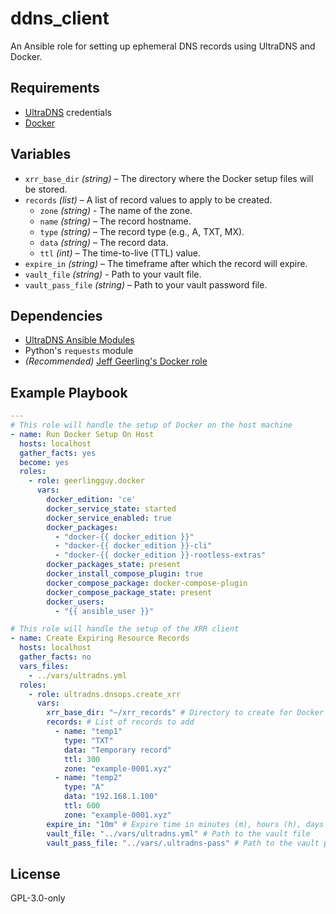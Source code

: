 # ddns_client

An Ansible role for setting up ephemeral DNS records using UltraDNS and Docker.

## Requirements

* [UltraDNS](https://portal.ultradns.com) credentials
* [Docker](https://docs.docker.com/engine/install/)

## Variables

* `xrr_base_dir` _(string)_ – The directory where the Docker setup files will be stored.
* `records` _(list)_ – A list of record values to apply to be created.
  - `zone` _(string)_ - The name of the zone.
  - `name` _(string)_ – The record hostname.
  - `type` _(string)_ – The record type (e.g., A, TXT, MX).
  - `data` _(string)_ – The record data.
  - `ttl` _(int)_ – The time-to-live (TTL) value.
* `expire_in` _(string)_ – The timeframe after which the record will expire.
* `vault_file` _(string)_ - Path to your vault file.
* `vault_pass_file` _(string)_ – Path to your vault password file.

## Dependencies

* [UltraDNS Ansible Modules](https://galaxy.ansible.com/ui/repo/published/ultradns/ultradns/)
* Python's `requests` module
* _(Recommended)_ [Jeff Geerling's Docker role](https://galaxy.ansible.com/ui/standalone/roles/geerlingguy/docker/)

## Example Playbook

```yaml
---
# This role will handle the setup of Docker on the host machine
- name: Run Docker Setup On Host
  hosts: localhost
  gather_facts: yes
  become: yes
  roles:
    - role: geerlingguy.docker
      vars:
        docker_edition: 'ce'
        docker_service_state: started
        docker_service_enabled: true
        docker_packages:
          - "docker-{{ docker_edition }}"
          - "docker-{{ docker_edition }}-cli"
          - "docker-{{ docker_edition }}-rootless-extras"
        docker_packages_state: present
        docker_install_compose_plugin: true
        docker_compose_package: docker-compose-plugin
        docker_compose_package_state: present
        docker_users:
          - "{{ ansible_user }}"

# This role will handle the setup of the XRR client
- name: Create Expiring Resource Records
  hosts: localhost
  gather_facts: no
  vars_files:
    - ../vars/ultradns.yml
  roles:
    - role: ultradns.dnsops.create_xrr
      vars:
        xrr_base_dir: "~/xrr_records" # Directory to create for Docker files
        records: # List of records to add
          - name: "temp1"
            type: "TXT"
            data: "Temporary record"
            ttl: 300
            zone: "example-0001.xyz"
          - name: "temp2"
            type: "A"
            data: "192.168.1.100"
            ttl: 600
            zone: "example-0001.xyz"
        expire_in: "10m" # Expire time in minutes (m), hours (h), days (d), weeks (w), or months (M)
        vault_file: "../vars/ultradns.yml" # Path to the vault file
        vault_pass_file: "../vars/.ultradns-pass" # Path to the vault password file
```

## License

GPL-3.0-only